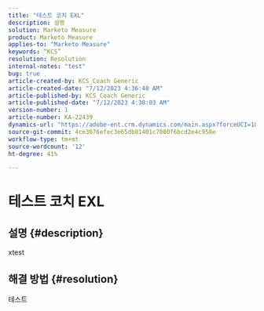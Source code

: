 ```yaml
---
title: "테스트 코치 EXL"
description: 설명
solution: Marketo Measure
product: Marketo Measure
applies-to: "Marketo Measure"
keywords: “KCS”
resolution: Resolution
internal-notes: "test"
bug: true
article-created-by: KCS_Coach Generic
article-created-date: "7/12/2023 4:36:40 AM"
article-published-by: KCS_Coach Generic
article-published-date: "7/12/2023 4:38:03 AM"
version-number: 1
article-number: KA-22439
dynamics-url: "https://adobe-ent.crm.dynamics.com/main.aspx?forceUCI=1&pagetype=entityrecord&etn=knowledgearticle&id=638883ad-6d20-ee11-9cbe-6045bd006268"
source-git-commit: 4ce3676efec3e65db81401c7080f6bcd2e4c958e
workflow-type: tm+mt
source-wordcount: '12'
ht-degree: 41%

---
```


# 테스트 코치 EXL

## 설명 {#description}

xtest

## 해결 방법 {#resolution}


테스트

